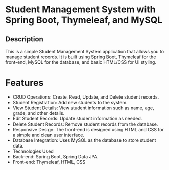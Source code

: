 # Student Management System with Spring Boot, Thymeleaf, and MySQL
## Description
This is a simple Student Management System application that allows you to manage student records. It is built using Spring Boot, Thymeleaf for the front-end, MySQL for the database, and basic HTML/CSS for UI styling.

# Features
* CRUD Operations: Create, Read, Update, and Delete student records.
* Student Registration: Add new students to the system.
* View Student Details: View student information such as name, age, grade, and other details.
* Edit Student Records: Update student information as needed.
* Delete Student Records: Remove student records from the database.
* Responsive Design: The front-end is designed using HTML and CSS for a simple and clean user interface.
* Database Integration: Uses MySQL as the database to store student data.
* Technologies Used
* Back-end: Spring Boot, Spring Data JPA
* Front-end: Thymeleaf, HTML, CSS
